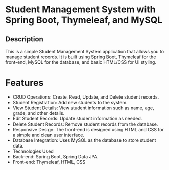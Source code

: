 # Student Management System with Spring Boot, Thymeleaf, and MySQL
## Description
This is a simple Student Management System application that allows you to manage student records. It is built using Spring Boot, Thymeleaf for the front-end, MySQL for the database, and basic HTML/CSS for UI styling.

# Features
* CRUD Operations: Create, Read, Update, and Delete student records.
* Student Registration: Add new students to the system.
* View Student Details: View student information such as name, age, grade, and other details.
* Edit Student Records: Update student information as needed.
* Delete Student Records: Remove student records from the database.
* Responsive Design: The front-end is designed using HTML and CSS for a simple and clean user interface.
* Database Integration: Uses MySQL as the database to store student data.
* Technologies Used
* Back-end: Spring Boot, Spring Data JPA
* Front-end: Thymeleaf, HTML, CSS
